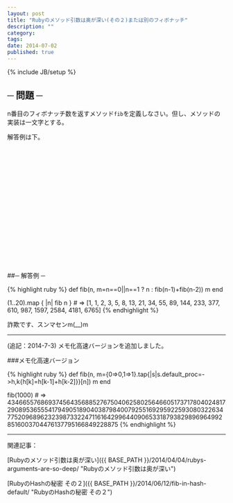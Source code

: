 ```yaml
---
layout: post
title: "Rubyのメソッド引数は奥が深い(その２)または別のフィボナッチ"
description: ""
category: 
tags: 
date: 2014-07-02
published: true
---
```

{% include JB/setup %}

## ─ 問題 ─

n番目のフィボナッチ数を返すメソッド`fib`を定義しなさい。但し、メソッドの実装は一文字とする。

解答例は下。

<br/>
<br/>
<br/>
<br/>
<br/>
<br/>
<br/>
<br/>
<br/>
<br/>
<br/>
<br/>
<br/>
<br/>
<br/>
<br/>

##─ 解答例 ─

{% highlight ruby %}
def fib(n, m=n==0||n==1 ? n : fib(n-1)+fib(n-2))
  m
end

(1..20).map { |n| fib n } # => [1, 1, 2, 3, 5, 8, 13, 21, 34, 55, 89, 144, 233, 377, 610, 987, 1597, 2584, 4181, 6765]
{% endhighlight %}


詐欺です、スンマセンm(__)m

---

(追記：2014-7-3) メモ化高速バージョンを追加しました。

###メモ化高速バージョン

{% highlight ruby %}
def fib(n, m={0=>0,1=>1}.tap{|s|s.default_proc=->h,k{h[k]=h[k-1]+h[k-2]}}[n])
  m
end

fib(1000) # => 43466557686937456435688527675040625802564660517371780402481729089536555417949051890403879840079255169295922593080322634775209689623239873322471161642996440906533187938298969649928516003704476137795166849228875
{% endhighlight %}

---

関連記事：

[Rubyのメソッド引数は奥が深い]({{ BASE_PATH }}/2014/04/04/rubys-arguments-are-so-deep/ "Rubyのメソッド引数は奥が深い")

[RubyのHashの秘密 その２]({{ BASE_PATH }}/2014/06/12/fib-in-hash-default/ "RubyのHashの秘密 その２")



